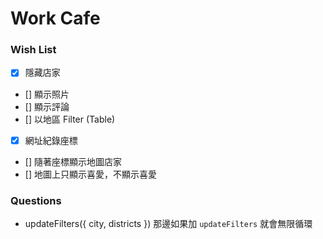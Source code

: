 # Work Cafe

### Wish List

- [x] 隱藏店家
- [] 顯示照片
- [] 顯示評論
- [] 以地區 Filter (Table)
- [x] 網址紀錄座標
- [] 隨著座標顯示地圖店家
- [] 地圖上只顯示喜愛，不顯示喜愛
### Questions

* updateFilters({ city, districts }) 那邊如果加 `updateFilters` 就會無限循環
